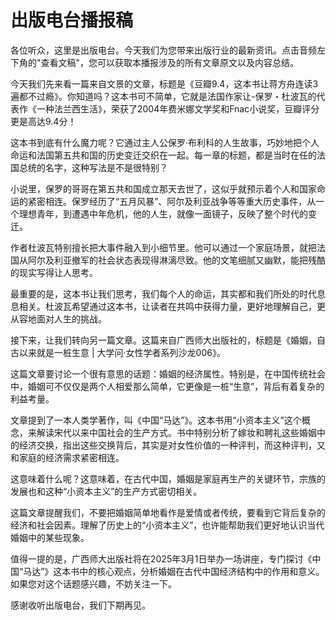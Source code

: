 # 出版电台播报稿

各位听众，这里是出版电台。今天我们为您带来出版行业的最新资讯。点击音频左下角的"查看文稿"，您可以获取本播报涉及的所有文章原文以及内容总结。

今天我们先来看一篇来自文景的文章，标题是《豆瓣9.4，这本书让蒋方舟连读3遍都不过瘾》。你知道吗？这本书可不简单，它就是法国作家让-保罗・杜波瓦的代表作《一种法兰西生活》，荣获了2004年费米娜文学奖和Fnac小说奖，豆瓣评分更是高达9.4分！

这本书到底有什么魔力呢？它通过主人公保罗·布利科的人生故事，巧妙地把个人命运和法国第五共和国的历史变迁交织在一起。每一章的标题，都是当时在任的法国总统的名字，这种写法是不是很特别？

小说里，保罗的哥哥在第五共和国成立那天去世了，这似乎就预示着个人和国家命运的紧密相连。保罗经历了“五月风暴”、阿尔及利亚战争等等重大历史事件，从一个理想青年，到遭遇中年危机，他的人生，就像一面镜子，反映了整个时代的变迁。

作者杜波瓦特别擅长把大事件融入到小细节里。他可以通过一个家庭场景，就把法国从阿尔及利亚撤军的社会状态表现得淋漓尽致。他的文笔细腻又幽默，能把残酷的现实写得让人思考。

最重要的是，这本书让我们思考，我们每个人的命运，其实都和我们所处的时代息息相关。杜波瓦希望通过这本书，让读者在共鸣中获得力量，更好地理解自己，更从容地面对人生的挑战。

接下来，让我们转向另一篇文章。这篇来自广西师大出版社的，标题是《婚姻，自古以来就是一桩生意 | 大学问·女性学者系列沙龙006》。

这篇文章要讨论一个很有意思的话题：婚姻的经济属性。特别是，在中国传统社会中，婚姻可不仅仅是两个人相爱那么简单，它更像是一桩“生意”，背后有着复杂的利益考量。

文章提到了一本人类学著作，叫《中国“马达”》。这本书用“小资本主义”这个概念，来解读宋代以来中国社会的生产方式。书中特别分析了嫁妆和聘礼这些婚姻中的经济交换，指出这些交换背后，其实是对女性价值的一种评判，而这种评判，又和家庭的经济需求紧密相连。

这意味着什么呢？这意味着，在古代中国，婚姻是家庭再生产的关键环节，宗族的发展也和这种“小资本主义”的生产方式密切相关。

这篇文章提醒我们，不要把婚姻简单地看作是爱情或者传统，要看到它背后复杂的经济和社会因素。理解了历史上的“小资本主义”，也许能帮助我们更好地认识当代婚姻中的某些现象。

值得一提的是，广西师大出版社将在2025年3月1日举办一场讲座，专门探讨《中国“马达”》这本书中的核心观点，分析婚姻在古代中国经济结构中的作用和意义。如果您对这个话题感兴趣，不妨关注一下。

感谢收听出版电台，我们下期再见。